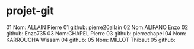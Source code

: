# projet-git
01 Nom: ALLAIN Pierre
01 github: pierre20allain
02 Nom:ALIFANO Enzo
02 github: Enzo735
03 Nom:CHAPEL Pierre
03 github: pierrechapel
04 Nom: KARROUCHA Wissam
04 github:
05 Nom: MILLOT Thibaut
05 github:
